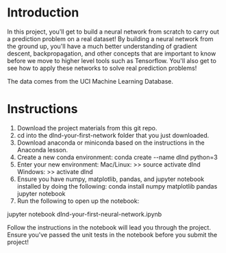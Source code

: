 # Introduction

In this project, you'll get to build a neural network from scratch to carry out a prediction problem on a real dataset! By building a neural network from the ground up, you'll have a much better understanding of gradient descent, backpropagation, and other concepts that are important to know before we move to higher level tools such as Tensorflow. You'll also get to see how to apply these networks to solve real prediction problems!

The data comes from the UCI Machine Learning Database.

# Instructions

1. Download the project materials from this git repo.
2. cd into the dlnd-your-first-network folder that you just downloaded.
3. Download anaconda or miniconda based on the instructions in the Anaconda lesson.
4. Create a new conda environment:
   conda create --name dlnd python=3
5. Enter your new environment:
	Mac/Linux: >> source activate dlnd
	Windows: >> activate dlnd
6. Ensure you have numpy, matplotlib, pandas, and jupyter notebook installed by doing the following:
	conda install numpy matplotlib pandas jupyter notebook
7. Run the following to open up the notebook:

jupyter notebook dlnd-your-first-neural-network.ipynb

Follow the instructions in the notebook will lead you through the project.
Ensure you've passed the unit tests in the notebook before you submit the project!